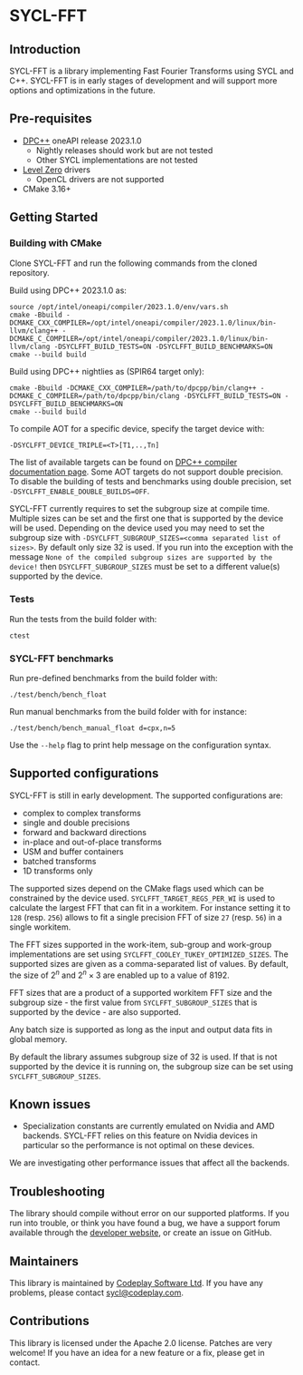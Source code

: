 # SYCL-FFT

## Introduction

SYCL-FFT is a library implementing Fast Fourier Transforms using SYCL and C++.
SYCL-FFT is in early stages of development and will support more options and optimizations in the future.

## Pre-requisites

* [DPC++] oneAPI release 2023.1.0
  * Nightly releases should work but are not tested
  * Other SYCL implementations are not tested
* [Level Zero] drivers
  * OpenCL drivers are not supported
* CMake 3.16+

## Getting Started

### Building with CMake

Clone SYCL-FFT and run the following commands from the cloned repository.

Build using DPC++ 2023.1.0 as:

```shell
source /opt/intel/oneapi/compiler/2023.1.0/env/vars.sh
cmake -Bbuild -DCMAKE_CXX_COMPILER=/opt/intel/oneapi/compiler/2023.1.0/linux/bin-llvm/clang++ -DCMAKE_C_COMPILER=/opt/intel/oneapi/compiler/2023.1.0/linux/bin-llvm/clang -DSYCLFFT_BUILD_TESTS=ON -DSYCLFFT_BUILD_BENCHMARKS=ON
cmake --build build
```

Build using DPC++ nightlies as (SPIR64 target only):

```shell
cmake -Bbuild -DCMAKE_CXX_COMPILER=/path/to/dpcpp/bin/clang++ -DCMAKE_C_COMPILER=/path/to/dpcpp/bin/clang -DSYCLFFT_BUILD_TESTS=ON -DSYCLFFT_BUILD_BENCHMARKS=ON
cmake --build build
```

To compile AOT for a specific device, specify the target device with:

```shell
-DSYCLFFT_DEVICE_TRIPLE=<T>[T1,..,Tn]
```

The list of available targets can be found on [DPC++ compiler documentation page].
Some AOT targets do not support double precision.
To disable the building of tests and benchmarks using double precision, set `-DSYCLFFT_ENABLE_DOUBLE_BUILDS=OFF`.

SYCL-FFT currently requires to set the subgroup size at compile time. Multiple sizes can be set and the first one that is supported by the device will be used. Depending on the device used you may need to set the subgroup size with `-DSYCLFFT_SUBGROUP_SIZES=<comma separated list of sizes>`. By default only size 32 is used.
If you run into the exception with the message `None of the compiled subgroup sizes are supported by the device!` then `DSYCLFFT_SUBGROUP_SIZES` must be set to a different value(s) supported by the device.

### Tests

Run the tests from the build folder with:

```shell
ctest
```

### SYCL-FFT benchmarks

Run pre-defined benchmarks from the build folder with:

```shell
./test/bench/bench_float
```

Run manual benchmarks from the build folder with for instance:

```shell
./test/bench/bench_manual_float d=cpx,n=5
```

Use the `--help` flag to print help message on the configuration syntax.

## Supported configurations

SYCL-FFT is still in early development. The supported configurations are:

* complex to complex transforms
* single and double precisions
* forward and backward directions
* in-place and out-of-place transforms
* USM and buffer containers
* batched transforms
* 1D transforms only

The supported sizes depend on the CMake flags used which can be constrained by the device used.
`SYCLFFT_TARGET_REGS_PER_WI` is used to calculate the largest FFT that can fit in a workitem.
For instance setting it to `128` (resp. `256`) allows to fit a single precision FFT of size `27` (resp. `56`) in a single workitem.

The FFT sizes supported in the work-item, sub-group and work-group implementations are set using `SYCLFFT_COOLEY_TUKEY_OPTIMIZED_SIZES`.
The supported sizes are given as a comma-separated list of values.
By default, the size of $2^n$ and $2^n \times 3$ are enabled up to a value of 8192.

FFT sizes that are a product of a supported workitem FFT size and the subgroup size - the first value from `SYCLFFT_SUBGROUP_SIZES` that is supported by the device - are also supported.

Any batch size is supported as long as the input and output data fits in global memory.

By default the library assumes subgroup size of 32 is used. If that is not supported by the device it is running on, the subgroup size can be set using `SYCLFFT_SUBGROUP_SIZES`.

## Known issues

* Specialization constants are currently emulated on Nvidia and AMD backends. SYCL-FFT relies on this feature on Nvidia devices in particular so the performance is not optimal on these devices.

We are investigating other performance issues that affect all the backends.

## Troubleshooting

The library should compile without error on our supported platforms.
If you run into trouble, or think you have found a bug, we have a support
forum available through the [developer website], or create an issue on GitHub.

## Maintainers

This library is maintained by [Codeplay Software Ltd].
If you have any problems, please contact sycl@codeplay.com.

## Contributions

This library is licensed under the Apache 2.0 license. Patches are very
welcome! If you have an idea for a new feature or a fix, please get in
contact.

[DPC++]: https://www.intel.com/content/www/us/en/develop/documentation/oneapi-dpcpp-cpp-compiler-dev-guide-and-reference/top.html
[Level Zero]: https://dgpu-docs.intel.com/technologies/level-zero.html
[developer website]: https://developer.codeplay.com
[Codeplay Software Ltd]: https://www.codeplay.com
[DPC++ compiler documentation page]: https://intel.github.io/llvm-docs/UsersManual.html
